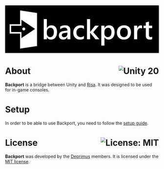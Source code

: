 <p align="center">
  <img src="public/logo.png" alt="Backport">
</p>

# About <a href="https://unity.com"><img align="right" src="https://img.shields.io/badge/Unity-2020.3.2f1-000000?logo=Unity" alt="Unity 20" /></a>

**Backport** is a bridge between Unity and [Risa](https://github.com/exom-dev/risa). It was designed to be used for in-game consoles.

# Setup

In order to be able to use Backport, you need to follow the [setup guide](https://github.com/deprimus/Backport/blob/master/SETUP.md).

# License <a href="https://github.com/deprimus/Backport/blob/master/LICENSE"><img align="right" src="https://img.shields.io/badge/License-MIT-blue.svg" alt="License: MIT" /></a>

**Backport** was developed by the [Deprimus](https://wiki.deprimus.men) members. It is licensed under the [MIT license](https://github.com/deprimus/Tale/blob/master/LICENSE).